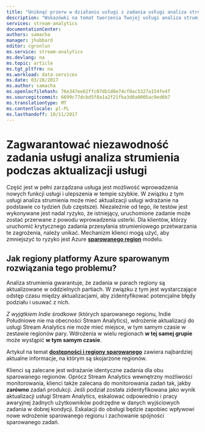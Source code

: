 ```yaml
---
title: "Uniknąć przerw w działaniu usługi z zadania usługi analiza strumienia Azure | Dokumentacja firmy Microsoft"
description: "Wskazówki na temat tworzenia Twojej usługi analiza strumienia zadań uaktualniania odporność."
services: stream-analytics
documentationCenter: 
authors: samacha
manager: jhubbard
editor: cgronlun
ms.service: stream-analytics
ms.devlang: na
ms.topic: article
ms.tgt_pltfrm: na
ms.workload: data-services
ms.date: 03/28/2017
ms.author: samacha
ms.openlocfilehash: 76e347ee62ffc07db1d8e74cf0ac5327a154fe4f
ms.sourcegitcommit: 6699c77dcbd5f8a1a2f21fba3d0a0005ac9ed6b7
ms.translationtype: MT
ms.contentlocale: pl-PL
ms.lasthandoff: 10/11/2017
---
```

# <a name="guarantee-stream-analytics-job-reliability-during-service-updates"></a>Zagwarantować niezawodność zadania usługi analiza strumienia podczas aktualizacji usługi

Część jest w pełni zarządzana usługa jest możliwość wprowadzenia nowych funkcji usługi i ulepszenia w tempie szybkie. W związku z tym usługi analiza strumienia może mieć aktualizacji usługi wdrażanie na podstawie co tydzień (lub częstsze). Niezależnie od tego, ile testów jest wykonywane jest nadal ryzyko, że istniejący, uruchomione zadanie może zostać przerwane z powodu wprowadzenia usterki. Dla klientów, którzy uruchomić krytycznego zadania przesyłania strumieniowego przetwarzania te zagrożenia, należy unikać. Mechanizm klienci mogą użyć, aby zmniejszyć to ryzyko jest Azure  **[sparowanego region](https://docs.microsoft.com/azure/best-practices-availability-paired-regions)**  modelu. 

## <a name="how-do-azure-paired-regions-address-this-concern"></a>Jak regiony platformy Azure sparowanym rozwiązania tego problemu?

Analiza strumienia gwarantuje, że zadania w parach regiony są aktualizowane w oddzielnych partiach. W związku z tym jest wystarczające odstęp czasu między aktualizacjami, aby zidentyfikować potencjalne błędy podziału i usuwać z nich.

_Z wyjątkiem Indie środkowe_ (których sparowanego regionu, Indie Południowe nie ma obecności Stream Analytics), wdrożenie aktualizacji do usługi Stream Analytics nie może mieć miejsce, w tym samym czasie w zestawie regionów pary. Wdrożenia w wielu regionach **w tej samej grupie** może wystąpić **w tym samym czasie**.

Artykuł na temat  **[dostępności i regiony sparowanego](https://docs.microsoft.com/azure/best-practices-availability-paired-regions)**  zawiera najbardziej aktualne informacje, na którym są skojarzone regionów.

Klienci są zalecane jest wdrażanie identyczne zadania dla obu sparowanego regionów. Oprócz Stream Analytics wewnętrzny możliwości monitorowania, klienci także zalecana do monitorowania zadań tak, jakby **zarówno** zadań produkcji. Jeśli podział została zidentyfikowana jako wynik aktualizacji usługi Stream Analytics, eskalować odpowiednio i pracy awaryjnej żadnych użytkowników podrzędne w danych wyjściowych zadania w dobrej kondycji. Eskalacji do obsługi będzie zapobiec wpływowi nowe wdrożenie sparowanego regionu i zachowanie spójności sparowanego zadań.
